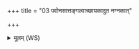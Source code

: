 +++
title = "03 पवोनसात्तङ्गल्वाच्छायकादुत नग्नकात्"

+++
<details><summary>मूलम् (WS)</summary>

पवोनसात्तङ्गल्वाच्छायकादुत नग्नकात् ।  
प्रजायै पत्ये त्वा पिङ्गः परि पातु किमीदिनः ॥ ३ ॥
</details>